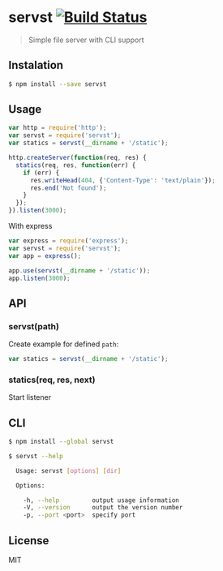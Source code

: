 # servst [![Build Status](https://travis-ci.org/andrepolischuk/servst.svg?branch=master)](https://travis-ci.org/andrepolischuk/servst)

  > Simple file server with CLI support

## Instalation

```sh
$ npm install --save servst
```

## Usage

```js
var http = require('http');
var servst = require('servst');
var statics = servst(__dirname + '/static');

http.createServer(function(req, res) {
  statics(req, res, function(err) {
    if (err) {
      res.writeHead(404, {'Content-Type': 'text/plain'});
      res.end('Not found');
    }
  });
}).listen(3000);
```

  With express

```js
var express = require('express');
var servst = require('servst');
var app = express();

app.use(servst(__dirname + '/static'));
app.listen(3000);
```

## API

### servst(path)

  Create example for defined `path`:

```js
var statics = servst(__dirname + '/static');
```

### statics(req, res, next)

  Start listener

## CLI

```sh
$ npm install --global servst
```

```sh
$ servst --help

  Usage: servst [options] [dir]

  Options:

    -h, --help         output usage information
    -V, --version      output the version number
    -p, --port <port>  specify port
```

## License

  MIT
